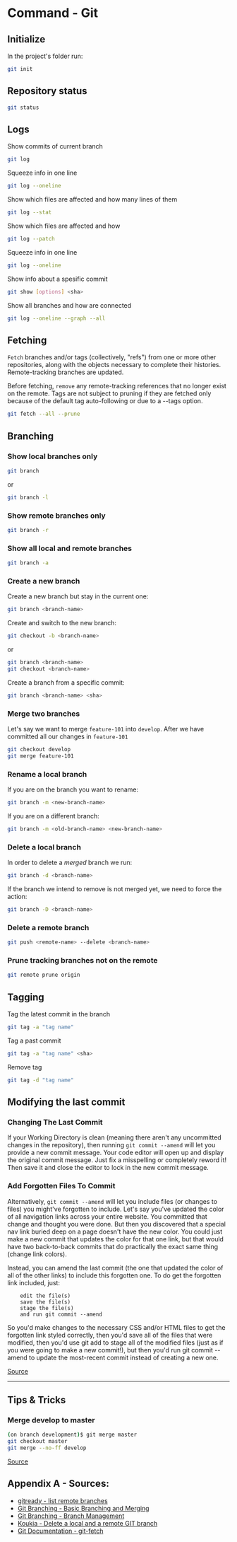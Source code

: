 # Command - Git

## Initialize
In the project's folder run:
```bash
git init 
```

## Repository status
```bash
git status 
```

## Logs
Show commits of current branch
```bash
git log
```
Squeeze info in one line
```bash
git log --oneline
```
Show which files are affected and how many lines of them
```bash
git log --stat
```
Show which files are affected and how
```bash
git log --patch
```
Squeeze info in one line
```bash
git log --oneline
```
Show info about a spesific commit
```bash
git show [options] <sha>
```
Show all branches and how are connected
```bash
git log --oneline --graph --all
```

## Fetching
`Fetch` branches and/or tags (collectively, "refs") from one or more other repositories, along with the objects necessary to complete their histories. Remote-tracking branches are updated.

Before fetching, `remove` any remote-tracking references that no longer exist on the remote. Tags are not subject to pruning if they are fetched only because of the default tag auto-following or due to a --tags option.
```bash
git fetch --all --prune
```

## Branching

### Show local branches only
```bash
git branch
```
or
```bash
git branch -l
```

### Show remote branches only
```bash
git branch -r
```

### Show all local and remote branches
```bash
git branch -a 
```

### Create a new branch
Create a new branch but stay in the current one:
```bash
git branch <branch-name>
```
Create and switch to the new branch:
```bash
git checkout -b <branch-name>
```
or
```bash
git branch <branch-name>
git checkout <branch-name>
```
Create a branch from a specific commit:
```bash
git branch <branch-name> <sha>
```

### Merge two branches
Let's say we want to merge `feature-101` into `develop`.
After we have committed all our changes in `feature-101`
```bash
git checkout develop
git merge feature-101
```

### Rename a local branch
If you are on the branch you want to rename:
```bash
git branch -m <new-branch-name>
```
If you are on a different branch:
```bash
git branch -m <old-branch-name> <new-branch-name>
```

### Delete a local branch
In order to delete a _merged_ branch we run:
```bash
git branch -d <branch-name>
```
If the branch we intend to remove is not merged yet, we need to force the action:
```bash
git branch -D <branch-name>
```

### Delete a remote branch
```bash
git push <remote-name> --delete <branch-name>
```

### Prune tracking branches not on the remote
```bash
git remote prune origin
```

## Tagging

Tag the latest commit in the branch
```bash
git tag -a "tag name"
```

Tag a past commit
```bash
git tag -a "tag name" <sha>
```

Remove tag
```bash
git tag -d "tag name"
```

## Modifying the last commit

### Changing The Last Commit
If your Working Directory is clean (meaning there aren't any uncommitted changes in the repository), then running `git commit --amend` will let you provide a new commit message. Your code editor will open up and display the original commit message. Just fix a misspelling or completely reword it! Then save it and close the editor to lock in the new commit message.

### Add Forgotten Files To Commit
Alternatively, `git commit --amend` will let you include files (or changes to files) you might've forgotten to include. Let's say you've updated the color of all navigation links across your entire website. You committed that change and thought you were done. But then you discovered that a special nav link buried deep on a page doesn't have the new color. You could just make a new commit that updates the color for that one link, but that would have two back-to-back commits that do practically the exact same thing (change link colors).

Instead, you can amend the last commit (the one that updated the color of all of the other links) to include this forgotten one. To do get the forgotten link included, just:
```text
    edit the file(s)
    save the file(s)
    stage the file(s)
    and run git commit --amend
```
So you'd make changes to the necessary CSS and/or HTML files to get the forgotten link styled correctly, then you'd save all of the files that were modified, then you'd use git add to stage all of the modified files (just as if you were going to make a new commit!), but then you'd run git commit --amend to update the most-recent commit instead of creating a new one.

[Source](https://classroom.udacity.com/courses/ud123/lessons/f02167ad-3ba7-40e0-a157-e5320a5b0dc8/concepts/e176503b-3eae-4b22-a1b3-2953bab3d5e5)

---

## Tips & Tricks

### Merge develop to master
```bash
(on branch development)$ git merge master
git checkout master
git merge --no-ff develop
```
[Source](https://stackoverflow.com/a/14168817)

## Appendix A - Sources:
- [gitready - list remote branches](http://gitready.com/intermediate/2009/02/13/list-remote-branches.html)
- [Git Branching - Basic Branching and Merging](https://git-scm.com/book/en/v2/Git-Branching-Basic-Branching-and-Merging)
- [Git Branching - Branch Management](https://git-scm.com/book/en/v2/Git-Branching-Branch-Management)
- [Koukia - Delete a local and a remote GIT branch](https://koukia.ca/delete-a-local-and-a-remote-git-branch-61df0b10d323)
- [Git Documentation - git-fetch](https://git-scm.com/docs/git-fetch)
